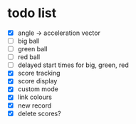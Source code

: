 # todo list
- [x] angle -> acceleration vector
- [ ] big ball
- [ ] green ball
- [ ] red ball
- [ ] delayed start times for big, green, red
- [x] score tracking
- [x] score display
- [x] custom mode
- [x] link colours
- [x] new record
- [x] delete scores?